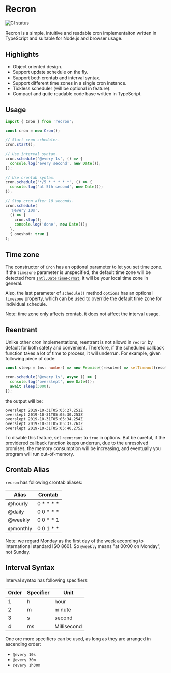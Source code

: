 # Recron

![CI status](https://github.com/bsdelf/recron/workflows/CI/badge.svg)

Recron is a simple, intuitive and readable cron implementaiton written in TypeScript and suitable for Node.js and browser usage.

## Highlights

- Object oriented design.
- Support update schedule on the fly.
- Support both crontab and interval syntax.
- Support different time zones in a single cron instance.
- Tickless scheduler (will be optional in feature).
- Compact and quite readable code base written in TypeScript.

## Usage

```typescript
import { Cron } from 'recron';

const cron = new Cron();

// Start cron scheduler.
cron.start();

// Use interval syntax.
cron.schedule('@every 1s', () => {
  console.log('every second', new Date());
});

// Use crontab syntax.
cron.schedule('*/5 * * * * *', () => {
  console.log('at 5th second', new Date());
});

// Stop cron after 10 seconds.
cron.schedule(
  '@every 10s',
  () => {
    cron.stop();
    console.log('done', new Date());
  },
  { oneshot: true }
);
```

## Time zone

The constructor of `Cron` has an optional parameter to let you set time zone.
If the `timezone` parameter is unspecified, the default time zone will be detected from [`Intl.DateTimeFormat`](https://developer.mozilla.org/en-US/docs/Web/JavaScript/Reference/Global_Objects/DateTimeFormat/resolvedOptions), it will be your local time zone in general.

Also, the last parameter of `schedule()` method `options` has an optional `timezone` property,
which can be used to override the default time zone for individual schedule.

Note: time zone only affects crontab, it does not affect the interval usage.

## Reentrant

Unlike other cron implementations,
reentrant is not allowd in `recron` by default for both safety and convenient.
Therefore, if the scheduled callback function takes a lot of time to process, it will underrun.
For example, given following piece of code:

```typescript
const sleep = (ms: number) => new Promise((resolve) => setTimeout(resolve, ms));

cron.schedule('@every 1s', async () => {
  console.log('overslept', new Date());
  await sleep(3000);
});
```

the output will be:

```
overslept 2019-10-31T05:05:27.251Z
overslept 2019-10-31T05:05:30.253Z
overslept 2019-10-31T05:05:34.254Z
overslept 2019-10-31T05:05:37.263Z
overslept 2019-10-31T05:05:40.275Z
```

To disable this feature, set `reentrant` to `true` in options.
But be careful, if the providered callback function keeps underrun,
due to the unresolved promises,
the memory consumption will be increasing,
and eventually you program will run out-of-memory.

## Crontab Alias

`recron` has following crontab aliases:

| Alias    | Crontab       |
| -------- | ------------- |
| @hourly  | 0 \* \* \* \* |
| @daily   | 0 0 \* \* \*  |
| @weekly  | 0 0 \* \* 1   |
| @monthly | 0 0 1 \* \*   |

Note: we regard Monday as the first day of the week according to international standard ISO 8601. So `@weekly` means "at 00:00 on Monday", not Sunday.

## Interval Syntax

Interval syntax has following specifiers:

| Order | Specifier | Unit        |
| ----- | --------- | ----------- |
| 1     | h         | hour        |
| 2     | m         | minute      |
| 3     | s         | second      |
| 4     | ms        | Millisecond |

One ore more specifiers can be used, as long as they are arranged in ascending order:

- `@every 10s`
- `@every 30m`
- `@every 1h30m`
